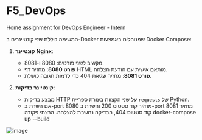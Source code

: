 # F5_DevOps
Home assignment for DevOps Engineer - Intern

המשימה כוללת שני קונטיינרים ב-Docker שמנוהלים באמצעות Docker Compose:

1. **קונטיינר Nginx**: 
   - מקשיב לשני פורטים: 8080 ו-8081.
   - **פורט 8080**: מחזיר דף HTML מותאם אישית עם הודעת הצלחה.
   - **פורט 8081**: מחזיר שגיאת 404 כדי לדמות תגובה כושלת.

2. **קונטיינר בדיקות**:
   - מבצע בדיקות HTTP על שני הקצוות בעזרת ספריית `requests` של Python.
   - אם השרת ב-port 8080 מחזיר קוד סטטוס 200 והשרת ב-port 8081 מחזיר קוד סטטוס 404, הבדיקה נחשבת להצלחה.
     הרצתי פקודה docker-compose up --build

![image](https://github.com/user-attachments/assets/2010c714-03dc-4cc0-a7a2-9a4408937e29)



